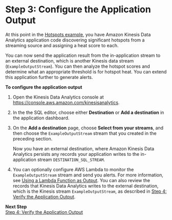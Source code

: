 # Step 3: Configure the Application Output<a name="app-hotspots-create-ka-app-config-destination"></a>

At this point in the [Hotspots example](app-hotspots-detection.md), you have Amazon Kinesis Data Analytics application code discovering significant hotspots from a streaming source and assigning a heat score to each\. 

You can now send the application result from the in\-application stream to an external destination, which is another Kinesis data stream \(`ExampleOutputStream`\)\. You can then analyze the hotspot scores and determine what an appropriate threshold is for hotspot heat\. You can extend this application further to generate alerts\. 

**To configure the application output**

1. Open the Kinesis Data Analytics console at [ https://console\.aws\.amazon\.com/kinesisanalytics](https://console.aws.amazon.com/kinesisanalytics)\.

1. In the the SQL editor, choose either **Destination** or **Add a destination** in the application dashboard\. 

1. On the **Add a destination** page, choose **Select from your streams**, and then choose the `ExampleOutputStream` stream that you created in the preceding section\.

   Now you have an external destination, where Amazon Kinesis Data Analytics persists any records your application writes to the in\-application stream `DESTINATION_SQL_STREAM`\. 

1. You can optionally configure AWS Lambda to monitor the `ExampleOutputStream` stream and send you alerts\. For more information, see [Using a Lambda Function as Output](how-it-works-output-lambda.md)\. You can also review the records that Kinesis Data Analytics writes to the external destination, which is the Kinesis stream `ExampleOutputStream`, as described in [Step 4: Verify the Application Output](app-hotspots-verify-output.md)\.

**Next Step**  
[Step 4: Verify the Application Output](app-hotspots-verify-output.md)